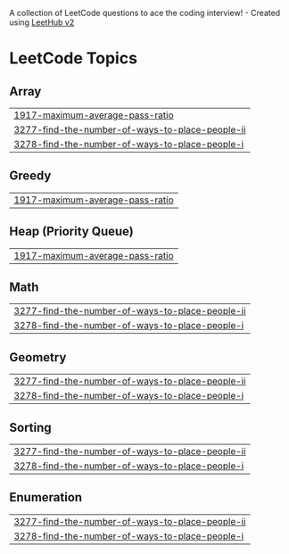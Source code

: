 A collection of LeetCode questions to ace the coding interview! - Created using [LeetHub v2](https://github.com/arunbhardwaj/LeetHub-2.0)
<!---LeetCode Topics Start-->
# LeetCode Topics
## Array
|  |
| ------- |
| [1917-maximum-average-pass-ratio](https://github.com/harsh-srivastv/September-Leetcode-Challenge-2025/tree/master/1917-maximum-average-pass-ratio) |
| [3277-find-the-number-of-ways-to-place-people-ii](https://github.com/harsh-srivastv/September-Leetcode-Challenge-2025/tree/master/3277-find-the-number-of-ways-to-place-people-ii) |
| [3278-find-the-number-of-ways-to-place-people-i](https://github.com/harsh-srivastv/September-Leetcode-Challenge-2025/tree/master/3278-find-the-number-of-ways-to-place-people-i) |
## Greedy
|  |
| ------- |
| [1917-maximum-average-pass-ratio](https://github.com/harsh-srivastv/September-Leetcode-Challenge-2025/tree/master/1917-maximum-average-pass-ratio) |
## Heap (Priority Queue)
|  |
| ------- |
| [1917-maximum-average-pass-ratio](https://github.com/harsh-srivastv/September-Leetcode-Challenge-2025/tree/master/1917-maximum-average-pass-ratio) |
## Math
|  |
| ------- |
| [3277-find-the-number-of-ways-to-place-people-ii](https://github.com/harsh-srivastv/September-Leetcode-Challenge-2025/tree/master/3277-find-the-number-of-ways-to-place-people-ii) |
| [3278-find-the-number-of-ways-to-place-people-i](https://github.com/harsh-srivastv/September-Leetcode-Challenge-2025/tree/master/3278-find-the-number-of-ways-to-place-people-i) |
## Geometry
|  |
| ------- |
| [3277-find-the-number-of-ways-to-place-people-ii](https://github.com/harsh-srivastv/September-Leetcode-Challenge-2025/tree/master/3277-find-the-number-of-ways-to-place-people-ii) |
| [3278-find-the-number-of-ways-to-place-people-i](https://github.com/harsh-srivastv/September-Leetcode-Challenge-2025/tree/master/3278-find-the-number-of-ways-to-place-people-i) |
## Sorting
|  |
| ------- |
| [3277-find-the-number-of-ways-to-place-people-ii](https://github.com/harsh-srivastv/September-Leetcode-Challenge-2025/tree/master/3277-find-the-number-of-ways-to-place-people-ii) |
| [3278-find-the-number-of-ways-to-place-people-i](https://github.com/harsh-srivastv/September-Leetcode-Challenge-2025/tree/master/3278-find-the-number-of-ways-to-place-people-i) |
## Enumeration
|  |
| ------- |
| [3277-find-the-number-of-ways-to-place-people-ii](https://github.com/harsh-srivastv/September-Leetcode-Challenge-2025/tree/master/3277-find-the-number-of-ways-to-place-people-ii) |
| [3278-find-the-number-of-ways-to-place-people-i](https://github.com/harsh-srivastv/September-Leetcode-Challenge-2025/tree/master/3278-find-the-number-of-ways-to-place-people-i) |
<!---LeetCode Topics End-->